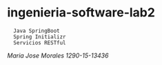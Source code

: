 # ingenieria-software-lab2
      Java SpringBoot
      Spring Initializr
      Servicios RESTful
*Maria Jose Morales 1290-15-13436*
